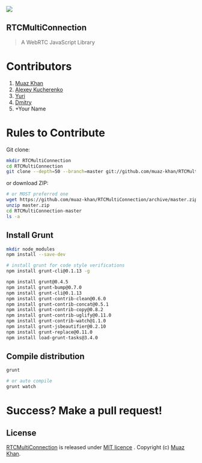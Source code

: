 <a href="https://github.com/muaz-khan/RTCMultiConnection"><img src="https://i.imgur.com/MFfRBSM.png" /></a>

## RTCMultiConnection

> A WebRTC JavaScript Library

# Contributors

1. [Muaz Khan](https://github.com/muaz-khan)
2. [Alexey Kucherenko](https://github.com/killmenot)
3. [Yuri](https://github.com/Yuripetusko)
4. [Dmitry](https://github.com/Reptoh)
5. +Your Name

# Rules to Contribute

Git clone:

```sh
mkdir RTCMultiConnection
cd RTCMultiConnection
git clone --depth=50 --branch=master git://github.com/muaz-khan/RTCMultiConnection.git ./
```

or download ZIP:

```sh
# or MOST preferred one
wget https://github.com/muaz-khan/RTCMultiConnection/archive/master.zip
unzip master.zip 
cd RTCMultiConnection-master
ls -a
```

## Install Grunt

```sh
mkdir node_modules
npm install --save-dev

# install grunt for code style verifications
npm install grunt-cli@0.1.13 -g

npm install grunt@0.4.5
npm install grunt-bump@0.7.0
npm install grunt-cli@0.1.13
npm install grunt-contrib-clean@0.6.0
npm install grunt-contrib-concat@0.5.1
npm install grunt-contrib-copy@0.8.2
npm install grunt-contrib-uglify@0.11.0
npm install grunt-contrib-watch@1.1.0
npm install grunt-jsbeautifier@0.2.10
npm install grunt-replace@0.11.0
npm install load-grunt-tasks@3.4.0
```

## Compile distribution

```sh
grunt

# or auto compile
grunt watch
```

# Success? Make a pull request!

## License

[RTCMultiConnection](https://github.com/muaz-khan/RTCMultiConnection) is released under [MIT licence](https://github.com/muaz-khan/RTCMultiConnection/blob/master/LICENSE.md) . Copyright (c) [Muaz Khan](http://www.MuazKhan.com/).
